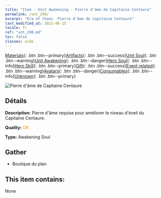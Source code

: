 ```yaml
---
title: "Item - Unit Awakening - Pierre d'âme de Capitaine Centaure"
permalink: /unt_290/
excerpt: "Era of Chaos  Pierre d'âme de Capitaine Centaure"
last_modified_at: 2021-06-15
locale: fr
ref: "unt_290.md"
toc: false
classes: wide
---
```

 [Materials](/ItemsFR/){: .btn .btn--primary}[Artifacts](/ItemsFR/Artifacts/){: .btn .btn--success}[Unit Soul](/ItemsFR/UnitSoul/){: .btn .btn--warning}[Unit Awakening](/ItemsFR/UnitAwakening/){: .btn .btn--danger}[Hero Soul](/ItemsFR/HeroSoul/){: .btn .btn--info}[Hero Skill](/ItemsFR/HeroSkill/){: .btn .btn--primary}[Gift](/ItemsFR/Gift/){: .btn .btn--success}[Event related](/ItemsFR/Events/){: .btn .btn--warning}[Avatars](/ItemsFR/Avatars/){: .btn .btn--danger}[Consumables](/ItemsFR/Consumables/){: .btn .btn--info}[Unknown](/ItemsFR/Unknown/){: .btn .btn--primary}

 ![Pierre d'âme de Capitaine Centaure](/images/u/tia_banrenma.jpg)

## Détails
 **Description:** Pierre d'âme requise pour améliorer le niveau d'éveil du Capitaine Centaure.

 **Quality:** <span style="color: #FF8C00">OK</span>

 **Type:** Awakening Soul

## Gather

*    Boutique du plan 

## This item contains:

  None

